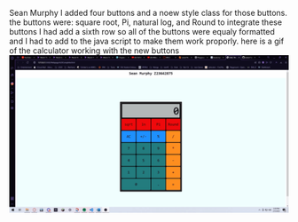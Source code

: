 Sean Murphy
I added four buttons and a noew style class for those buttons.
the buttons were: square root, Pi, natural log, and Round
to integrate these buttons I had add a sixth row so all of the buttons were equaly formatted and I had to add to the java script to make them work proporly.
here is a gif of the calculator working with the new buttons
![](https://github.com/cop4808-spring-2023-fullstack-web/cop4808-git-and-github-fundamentals-seanm519/blob/main/SeanMurphyCalc.gif)